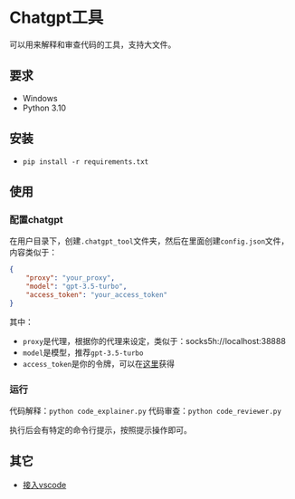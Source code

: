 # Chatgpt工具

可以用来解释和审查代码的工具，支持大文件。

## 要求

- Windows
- Python 3.10

## 安装

- `pip install -r requirements.txt`

## 使用

### 配置chatgpt

在用户目录下，创建`.chatgpt_tool`文件夹，然后在里面创建`config.json`文件，内容类似于：

```json
{
    "proxy": "your_proxy",
    "model": "gpt-3.5-turbo",
    "access_token": "your_access_token"
}
```

其中：

- `proxy`是代理，根据你的代理来设定，类似于：socks5h://localhost:38888
- `model`是模型，推荐`gpt-3.5-turbo`
- `access_token`是你的令牌，可以在[这里](https://chat.openai.com/api/auth/session)获得


### 运行

代码解释：`python code_explainer.py`
代码审查：`python code_reviewer.py`

执行后会有特定的命令行提示，按照提示操作即可。

## 其它

- [接入vscode](doc/vscode.md)
